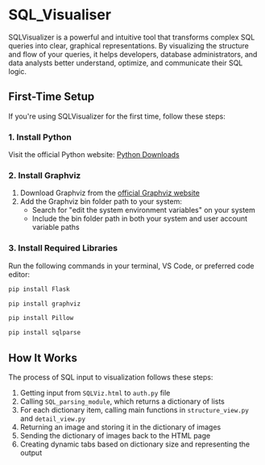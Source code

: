 # SQL_Visualiser

SQLVisualizer is a powerful and intuitive tool that transforms complex SQL queries into clear, graphical representations. By visualizing the structure and flow of your queries, it helps developers, database administrators, and data analysts better understand, optimize, and communicate their SQL logic.

## First-Time Setup

If you're using SQLVisualizer for the first time, follow these steps:

### 1. Install Python
Visit the official Python website: [Python Downloads](https://www.python.org/downloads/)

### 2. Install Graphviz
1. Download Graphviz from the [official Graphviz website](https://graphviz.org/download/)
2. Add the Graphviz bin folder path to your system:
   - Search for "edit the system environment variables" on your system
   - Include the bin folder path in both your system and user account variable paths

### 3. Install Required Libraries
Run the following commands in your terminal, VS Code, or preferred code editor:

```bash
pip install Flask
```
```bash
pip install graphviz
```
```bash
pip install Pillow
```
```bash
pip install sqlparse 
```

## How It Works

The process of SQL input to visualization follows these steps:

1. Getting input from `SQLViz.html` to `auth.py` file
2. Calling `SQL_parsing_module`, which returns a dictionary of lists
3. For each dictionary item, calling main functions in `structure_view.py` and `detail_view.py`
4. Returning an image and storing it in the dictionary of images
5. Sending the dictionary of images back to the HTML page
6. Creating dynamic tabs based on dictionary size and representing the output

